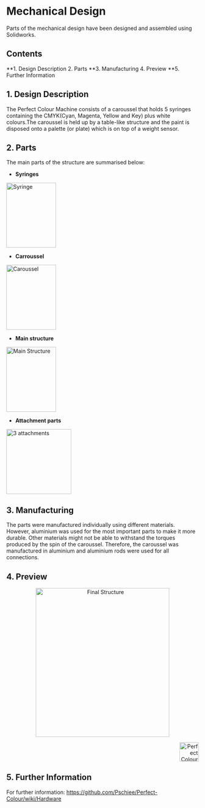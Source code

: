 # Mechanical Design

Parts of the mechanical design have been designed and assembled using Solidworks. 
	 
## Contents
 **1. Design Description
 2. Parts
**3. Manufacturing
 4. Preview
 **5. Further Information
 
 ##  1. Design Description
 The Perfect Colour Machine consists of a caroussel that holds 5 syringes containing the CMYK(Cyan, Magenta, Yellow and Key) plus white colours.The caroussel is held up by a table-like structure and the paint is disposed onto a palette (or plate) which is on top of a weight sensor.
 
 ## 2. Parts
 The main parts of the structure are summarised below:
 - **Syringes** 
  <p align="left">
 <img src="https://github.com/Pschiee/Perfect-Colour/blob/master/Hardware/Images/Syringe.JPG" 
	 title="Syringe" width="130" height="170" ></a></p>

- **Carroussel** 
  <p align="left">
 <img src="https://github.com/Pschiee/Perfect-Colour/blob/master/Hardware/Images/Carousel%20assembly.JPG" 
	 title="Caroussel" width="130" height="170" ></a></p>
 
 - **Main structure**
 <p align="left">
 <img src="https://github.com/Pschiee/Perfect-Colour/blob/master/Hardware/Images/Main%20Structure%20Table.JPG" 
	 title="Main Structure" width="130" height="170" ></a></p>

- **Attachment parts** 
  <p align="left">
 <img src="https://github.com/Pschiee/Perfect-Colour/blob/master/Hardware/Images/3%20Attachments%20together.JPG" 
	 title="3 attachments" width="170" height="170" ></a></p>
 
 ## 3. Manufacturing
 
 The parts were manufactured individually using different materials. However, aluminium was used for the most important parts to make it more durable. Other materials might not be able to withstand the torques produced by the spin of the caroussel. Therefore, the caroussel was manufactured in aluminium and aluminium rods were used for all connections.
 
 ## 4. Preview
 <p align="center">
 <img src="https://github.com/Pschiee/Perfect-Colour/blob/master/Hardware/Images/Final%20Structure%20nice%20angle.JPG" 
	 title="Final Structure" width="350" height="390" ></a></p>

 <p align="right">
 <img src="https://github.com/Perfect-Colour/Perfect-Colour/blob/master/Perfect_Colour_Logo_01.png" 
	 title="Perfect Colour" width="50" height="50" ></a></p>
      
## 5. Further Information
For further information:
https://github.com/Pschiee/Perfect-Colour/wiki/Hardware
